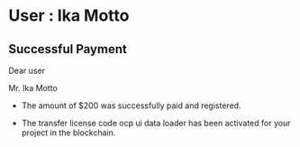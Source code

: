 User : Ika Motto
=============

Successful Payment
---------------------

Dear user

Mr. Ika Motto

* The amount of $200 was successfully paid and registered.

* The transfer license code ocp ui data loader has been activated for your project in the blockchain.
